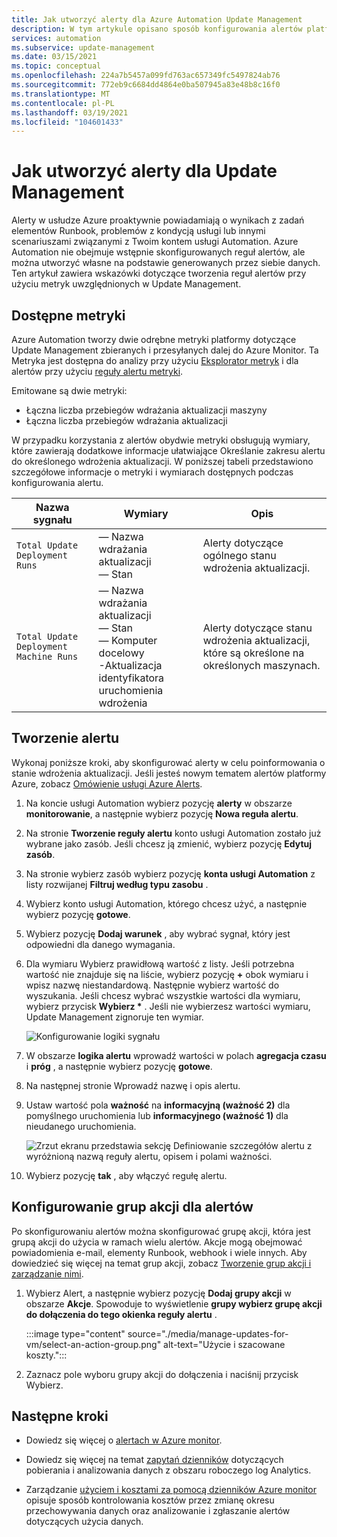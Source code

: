 ```yaml
---
title: Jak utworzyć alerty dla Azure Automation Update Management
description: W tym artykule opisano sposób konfigurowania alertów platformy Azure w celu powiadamiania o stanie ocen lub wdrożeń aktualizacji.
services: automation
ms.subservice: update-management
ms.date: 03/15/2021
ms.topic: conceptual
ms.openlocfilehash: 224a7b5457a099fd763ac657349fc5497824ab76
ms.sourcegitcommit: 772eb9c6684dd4864e0ba507945a83e48b8c16f0
ms.translationtype: MT
ms.contentlocale: pl-PL
ms.lasthandoff: 03/19/2021
ms.locfileid: "104601433"
---
```

# <a name="how-to-create-alerts-for-update-management"></a>Jak utworzyć alerty dla Update Management

Alerty w usłudze Azure proaktywnie powiadamiają o wynikach z zadań elementów Runbook, problemów z kondycją usługi lub innymi scenariuszami związanymi z Twoim kontem usługi Automation. Azure Automation nie obejmuje wstępnie skonfigurowanych reguł alertów, ale można utworzyć własne na podstawie generowanych przez siebie danych. Ten artykuł zawiera wskazówki dotyczące tworzenia reguł alertów przy użyciu metryk uwzględnionych w Update Management.

## <a name="available-metrics"></a>Dostępne metryki

Azure Automation tworzy dwie odrębne metryki platformy dotyczące Update Management zbieranych i przesyłanych dalej do Azure Monitor. Ta Metryka jest dostępna do analizy przy użyciu [Eksplorator metryk](../../azure-monitor/essentials/metrics-charts.md) i dla alertów przy użyciu [reguły alertu metryki](../../azure-monitor/alerts/alerts-metric.md).

Emitowane są dwie metryki:

* Łączna liczba przebiegów wdrażania aktualizacji maszyny
* Łączna liczba przebiegów wdrażania aktualizacji

W przypadku korzystania z alertów obydwie metryki obsługują wymiary, które zawierają dodatkowe informacje ułatwiające Określanie zakresu alertu do określonego wdrożenia aktualizacji. W poniższej tabeli przedstawiono szczegółowe informacje o metryki i wymiarach dostępnych podczas konfigurowania alertu.

|Nazwa sygnału|Wymiary|Opis
|---|---|---|
|`Total Update Deployment Runs`|— Nazwa wdrażania aktualizacji<br>— Stan | Alerty dotyczące ogólnego stanu wdrożenia aktualizacji.|
|`Total Update Deployment Machine Runs`|— Nazwa wdrażania aktualizacji</br>— Stan</br>— Komputer docelowy</br>-Aktualizacja identyfikatora uruchomienia wdrożenia    |Alerty dotyczące stanu wdrożenia aktualizacji, które są określone na określonych maszynach.|

## <a name="create-alert"></a>Tworzenie alertu

Wykonaj poniższe kroki, aby skonfigurować alerty w celu poinformowania o stanie wdrożenia aktualizacji. Jeśli jesteś nowym tematem alertów platformy Azure, zobacz [Omówienie usługi Azure Alerts](../../azure-monitor/alerts/alerts-overview.md).

1. Na koncie usługi Automation wybierz pozycję **alerty** w obszarze **monitorowanie**, a następnie wybierz pozycję **Nowa reguła alertu**.

1. Na stronie **Tworzenie reguły alertu** konto usługi Automation zostało już wybrane jako zasób. Jeśli chcesz ją zmienić, wybierz pozycję **Edytuj zasób**.

1. Na stronie wybierz zasób wybierz pozycję **konta usługi Automation** z listy rozwijanej **Filtruj według typu zasobu** .

1. Wybierz konto usługi Automation, którego chcesz użyć, a następnie wybierz pozycję **gotowe**.

1. Wybierz pozycję **Dodaj warunek** , aby wybrać sygnał, który jest odpowiedni dla danego wymagania.

1. Dla wymiaru Wybierz prawidłową wartość z listy. Jeśli potrzebna wartość nie znajduje się na liście, wybierz pozycję **\+** obok wymiaru i wpisz nazwę niestandardową. Następnie wybierz wartość do wyszukania. Jeśli chcesz wybrać wszystkie wartości dla wymiaru, wybierz przycisk **Wybierz \*** . Jeśli nie wybierzesz wartości wymiaru, Update Management zignoruje ten wymiar.

    ![Konfigurowanie logiki sygnału](./media/manage-updates-for-vm/signal-logic.png)

1. W obszarze **logika alertu** wprowadź wartości w polach **agregacja czasu** i **próg** , a następnie wybierz pozycję **gotowe**.

1. Na następnej stronie Wprowadź nazwę i opis alertu.

1. Ustaw wartość pola **ważność** na **informacyjną (ważność 2)** dla pomyślnego uruchomienia lub **informacyjnego (ważność 1)** dla nieudanego uruchomienia.

    ![Zrzut ekranu przedstawia sekcję Definiowanie szczegółów alertu z wyróżnioną nazwą reguły alertu, opisem i polami ważności.](./media/manage-updates-for-vm/define-alert-details.png)

1. Wybierz pozycję **tak** , aby włączyć regułę alertu.

## <a name="configure-action-groups-for-your-alerts"></a>Konfigurowanie grup akcji dla alertów

Po skonfigurowaniu alertów można skonfigurować grupę akcji, która jest grupą akcji do użycia w ramach wielu alertów. Akcje mogą obejmować powiadomienia e-mail, elementy Runbook, webhook i wiele innych. Aby dowiedzieć się więcej na temat grup akcji, zobacz [Tworzenie grup akcji i zarządzanie nimi](../../azure-monitor/alerts/action-groups.md).

1. Wybierz Alert, a następnie wybierz pozycję **Dodaj grupy akcji** w obszarze **Akcje**. Spowoduje to wyświetlenie **grupy wybierz grupę akcji do dołączenia do tego okienka reguły alertu** .

   :::image type="content" source="./media/manage-updates-for-vm/select-an-action-group.png" alt-text="Użycie i szacowane koszty.":::

1. Zaznacz pole wyboru grupy akcji do dołączenia i naciśnij przycisk Wybierz.

## <a name="next-steps"></a>Następne kroki

* Dowiedz się więcej o [alertach w Azure monitor](../../azure-monitor/alerts/alerts-overview.md).

* Dowiedz się więcej na temat [zapytań dzienników](../../azure-monitor/logs/log-query-overview.md) dotyczących pobierania i analizowania danych z obszaru roboczego log Analytics.

* Zarządzanie [użyciem i kosztami za pomocą dzienników Azure monitor](../../azure-monitor/logs/manage-cost-storage.md) opisuje sposób kontrolowania kosztów przez zmianę okresu przechowywania danych oraz analizowanie i zgłaszanie alertów dotyczących użycia danych.